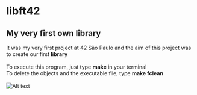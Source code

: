 # libft42
## My very first own library<br>
It was my very first project at 42 São Paulo and the aim of this project was to create our first **library**<br>
<br>
To execute this program, just type **make** in your terminal<br>
To delete the objects and the executable file, type **make fclean**<br>
<br>
![Alt text](https://www.2braces.com/images/c-library-functions.svg?raw=true "")
